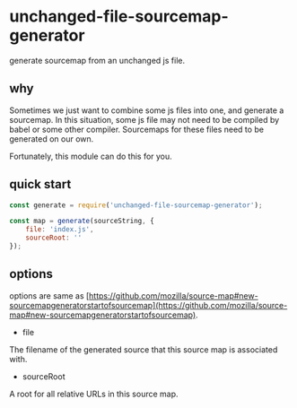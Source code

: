 # unchanged-file-sourcemap-generator

generate sourcemap from an unchanged js file.

## why

Sometimes we just want to combine some js files into one, and generate a sourcemap. In this situation, some js file may not need to be compiled by babel or some other compiler. Sourcemaps for these files need to be generated on our own.

Fortunately, this module can do this for you.

## quick start

```javascript
const generate = require('unchanged-file-sourcemap-generator');

const map = generate(sourceString, {
    file: 'index.js',
    sourceRoot: ''
});
```

## options

options are same as [https://github.com/mozilla/source-map#new-sourcemapgeneratorstartofsourcemap](https://github.com/mozilla/source-map#new-sourcemapgeneratorstartofsourcemap).

- file

The filename of the generated source that this source map is associated with.

- sourceRoot

A root for all relative URLs in this source map.